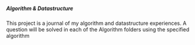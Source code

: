 ##### Algorithm & Datastructure
This project is a journal of my algorithm and datastructure experiences.
A question will be solved in each of the Algorithm folders using the specified algorithm